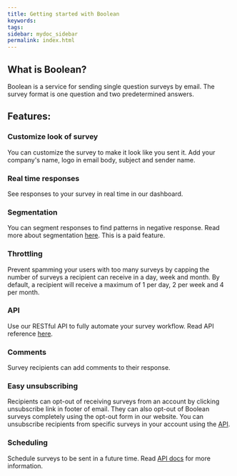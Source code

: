 ```yaml
---
title: Getting started with Boolean
keywords:
tags:
sidebar: mydoc_sidebar
permalink: index.html
---
```


## What is Boolean?

Boolean is a service for sending single question surveys by email. The survey format is one question and two predetermined answers.

## Features:
	
### Customize look of survey

You can customize the survey to make it look like you sent it. Add your company's name, logo in email body, subject and sender name.

### Real time responses

See responses to your survey in real time in our dashboard.

### Segmentation

You can segment responses to find patterns in negative response. Read more about segmentation [here](/docs/analyze_responses.html#segmenting-responses). This is a paid feature.

### Throttling

Prevent spamming your users with too many surveys by capping the number of surveys a recipient can receive in a day, week and month. By default, a recipient will receive a maximum of 1 per day, 2 per week and 4 per month.

### API

Use our RESTful API to fully automate your survey workflow. Read API reference [here](/docs/v1_introduction.html).

### Comments

Survey recipients can add comments to their response.

### Easy unsubscribing

Recipients can opt-out of receiving surveys from an account by clicking unsubscribe link in footer of email. They can also opt-out of Boolean surveys completely using the opt-out form in our website. You can unsubscribe recipients from specific surveys in your account using the [API](/docs/v1_unsubscribes.html). 

### Scheduling

Schedule surveys to be sent in a future time. Read [API docs](/docs/v1_messages.html) for more information.

